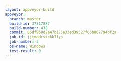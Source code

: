 ```yaml
---
layout: appveyor-build
appveyor:
  branch: master
  build-id: 37517887
  build-number: 438
  commit: 85df958d2a47b175e33ed39527f65b867794bf2a
  job-id: jjtmadrstckb7lyp
  job-number: 3
  os-name: Windows
  test-result: 0
---
```

